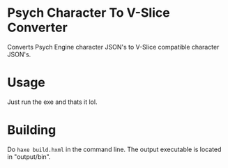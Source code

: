 # Psych Character To V-Slice Converter

Converts Psych Engine character JSON's to V-Slice compatible character JSON's.

# Usage

Just run the exe and thats it lol.

# Building 

Do `haxe build.hxml` in the command line.
The output executable is located in "output/bin".
